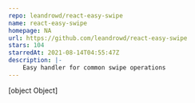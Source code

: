```yaml
---
repo: leandrowd/react-easy-swipe
name: react-easy-swipe
homepage: NA
url: https://github.com/leandrowd/react-easy-swipe
stars: 104
starredAt: 2021-08-14T04:55:47Z
description: |-
    Easy handler for common swipe operations
---
```


[object Object]
